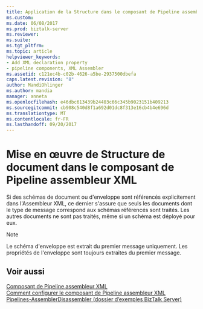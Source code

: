 ```yaml
---
title: Application de la Structure dans le composant de Pipeline assembleur XML de document | Documents Microsoft
ms.custom: 
ms.date: 06/08/2017
ms.prod: biztalk-server
ms.reviewer: 
ms.suite: 
ms.tgt_pltfrm: 
ms.topic: article
helpviewer_keywords:
- Add XML declaration property
- pipeline components, XML Assembler
ms.assetid: c121ec4b-c02b-4626-a5be-2937500dbefa
caps.latest.revision: "8"
author: MandiOhlinger
ms.author: mandia
manager: anneta
ms.openlocfilehash: e46dbc613439b24403c66c345b9023151b409213
ms.sourcegitcommit: cb908c540d8f1a692d01dc8f313e16cb4b4e696d
ms.translationtype: MT
ms.contentlocale: fr-FR
ms.lasthandoff: 09/20/2017
---
```

# <a name="document-structure-enforcement-in-the-xml-assembler-pipeline-component"></a>Mise en œuvre de Structure de document dans le composant de Pipeline assembleur XML
Si des schémas de document ou d'enveloppe sont référencés explicitement dans l'Assembleur XML, ce dernier s'assure que seuls les documents dont le type de message correspond aux schémas référencés sont traités. Les autres documents ne sont pas traités, même si un schéma est déployé pour eux.  
  
> [!NOTE]
>  Le schéma d'enveloppe est extrait du premier message uniquement. Les propriétés de l'enveloppe sont toujours extraites du premier message.  
  
## <a name="see-also"></a>Voir aussi  
 [Composant de Pipeline assembleur XML](../core/xml-assembler-pipeline-component.md)   
 [Comment configurer le composant de Pipeline assembleur XML](../core/how-to-configure-the-xml-assembler-pipeline-component.md)   
 [Pipelines-AssemblerDisassembler (dossier d’exemples BizTalk Server)](../core/pipelines-assemblerdisassembler-biztalk-server-samples-folder.md)